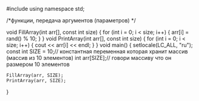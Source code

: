 




#include <iostream>
using namespace std;

  
  /*функции, передача аргументов (параметров) */

  
  void FillArray(int arr[], const int size)
  {
	for (int i = 0; i < size; i++)
	{
		arr[i] = rand() % 10;
	}
}
void PrintArray(int arr[], const int size)
{
	for (int i = 0; i < size; i++)
	{
		cout << arr[i] << endl;
	}
}
void main()
{
	setlocale(LC_ALL, "ru");
	const int SIZE = 10;// константная переменная которая хранит массив (массив из 10 элементов)
	int arr[SIZE];// говори массиву что он размером 10 элементов 

	FillArray(arr, SIZE);
	PrintArray(arr, SIZE);


}
